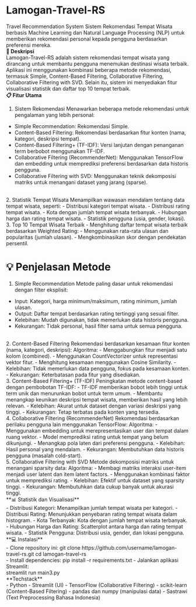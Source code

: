 # Lamogan-Travel-RS
Travel Recommendation System
Sistem Rekomendasi Tempat Wisata berbasis Machine Learning dan Natural Language Processing (NLP) untuk memberikan rekomendasi personal kepada pengguna berdasarkan preferensi mereka.
<br>
**📌 Deskripsi** <br>
Lamogan-Travel-RS adalah sistem rekomendasi tempat wisata yang dirancang untuk membantu pengguna menemukan destinasi wisata terbaik. Aplikasi ini menggunakan kombinasi beberapa metode rekomendasi, termasuk Simple,  Content-Based Filtering, Collaborative Filtering, Collaborative Filtering with SVD. Selain itu, sistem ini menyediakan fitur visualisasi statistik dan daftar top 10 tempat terbaik.
<br>
**📋 Fitur Utama**<br>
1. Sistem Rekomendasi
Menawarkan beberapa metode rekomendasi untuk pengalaman yang lebih personal:
- Simple Recommendation: Rekomendasi Simple.
- Content-Based Filtering: Rekomendasi berdasarkan fitur konten (nama, kategori, deskripsi tempat).
- Content-Based Filtering+ (TF-IDF): Versi lanjutan dengan penanganan term berbobot menggunakan TF-IDF.
- Collaborative Filtering (RecommenderNet): Menggunakan TensorFlow dan embedding untuk memprediksi preferensi berdasarkan data historis pengguna.
- Collaborative Filtering with SVD: Menggunakan teknik dekomposisi matriks untuk menangani dataset yang jarang (sparse).
<br>
2. Statistik Tempat Wisata
Menampilkan wawasan mendalam tentang data tempat wisata, seperti:
- Distribusi kategori tempat wisata.
- Distribusi rating tempat wisata.
- Kota dengan jumlah tempat wisata terbanyak.
- Hubungan harga dan rating tempat wisata.
- Statistik pengguna (usia, gender, lokasi).
<br>
3. Top 10 Tempat Wisata Terbaik
- Menghitung daftar tempat wisata terbaik berdasarkan Weighted Rating:
- Menggunakan rata-rata ulasan dan popularitas (jumlah ulasan).
- Mengkombinasikan skor dengan pendekatan persentil.
<br>

# 💡 **Penjelasan Metode**<br>
1. Simple Recommendation
Metode paling dasar untuk rekomendasi dengan filter eksplisit:
- Input: Kategori, harga minimum/maksimum, rating minimum, jumlah ulasan.
- Output: Daftar tempat berdasarkan rating tertinggi yang sesuai filter.
- Kelebihan: Mudah digunakan, tidak memerlukan data historis pengguna.
- Kekurangan: Tidak personal, hasil filter sama untuk semua pengguna.
<br>
2. Content-Based Filtering
Rekomendasi berdasarkan kesamaan fitur konten (nama, kategori, deskripsi):
Algoritma:
- Menggabungkan fitur menjadi satu kolom (combined).
- Menggunakan CountVectorizer untuk representasi vektor fitur.
- Menghitung kesamaan menggunakan Cosine Similarity.
- Kelebihan: Tidak memerlukan data pengguna, fokus pada kesamaan konten.
- Kekurangan: Keterbatasan pada fitur yang disediakan.
<br>
3. Content-Based Filtering+ (TF-IDF)
Peningkatan metode content-based dengan pembobotan TF-IDF:
- TF-IDF memberikan bobot lebih tinggi untuk term unik dan menurunkan bobot untuk term umum.
- Membantu menangkap keunikan deskripsi tempat wisata, memberikan hasil yang lebih relevan.
- Kelebihan: Akurat untuk dataset dengan variasi deskripsi yang tinggi.
- Kekurangan: Tetap terbatas pada konten yang tersedia.
<br>
4. Collaborative Filtering (RecommenderNet)
Rekomendasi berdasarkan perilaku pengguna lain menggunakan TensorFlow:
Algoritma:
- Menggunakan embedding untuk merepresentasikan user dan tempat dalam ruang vektor.
- Model memprediksi rating untuk tempat yang belum dikunjungi.
- Menangkap pola laten dari preferensi pengguna.
- Kelebihan: Hasil personal yang mendalam.
- Kekurangan: Membutuhkan data historis pengguna (masalah cold-start).
<br>
5. Collaborative Filtering with SVD
Metode dekomposisi matriks untuk menangani sparsity data:
Algoritma:
- Membagi matriks interaksi user-item menjadi user latent dan item latent factors.
- Menggunakan kombinasi faktor untuk memprediksi rating.
- Kelebihan: Efektif untuk dataset yang sparsity tinggi.
- Kekurangan: Membutuhkan data cukup banyak untuk akurasi tinggi.
<br>
**📊 Statistik dan Visualisasi**<br>
- Distribusi Kategori: Menampilkan jumlah tempat wisata per kategori.
- Distribusi Rating: Menunjukkan penyebaran rating tempat wisata dalam histogram.
- Kota Terbanyak: Kota dengan jumlah tempat wisata terbanyak.
- Hubungan Harga dan Rating: Scatterplot antara harga dan rating tempat wisata.
- Statistik Pengguna: Distribusi usia, gender, dan lokasi pengguna.
<br>
**💻 Instalasi**<br>
- Clone repository ini:
git clone https://github.com/username/lamogan-travel-rs.git
cd lamogan-travel-rs
<br>
- Install dependencies:
pip install -r requirements.txt
- Jalankan aplikasi Streamlit:
<br>
streamlit run main3.py
<br>
**Techstack**<br>
- Python
- Streamlit (UI)
- TensorFlow (Collaborative Filtering)
- scikit-learn (Content-Based Filtering)
- pandas dan numpy (manipulasi data)
- Sastrawi (Text Preprocessing Bahasa Indonesia)
